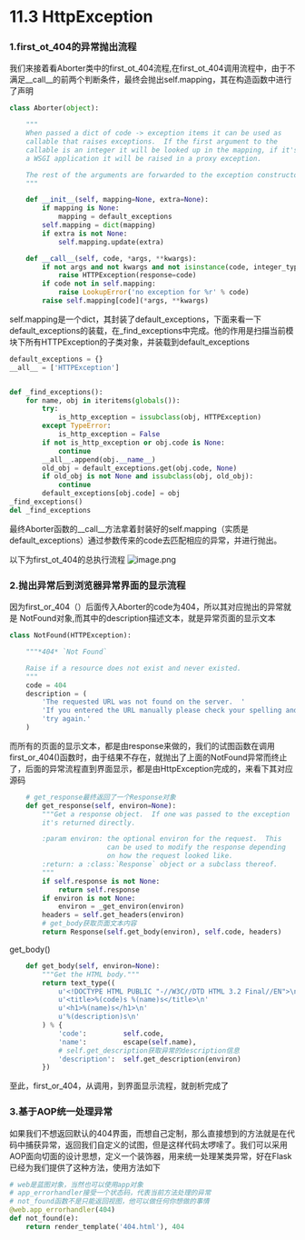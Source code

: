 # 11.3 HttpException

### 1.first_ot_404的异常抛出流程
我们来接着看Aborter类中的first_ot_404流程,在first_ot_404调用流程中，由于不满足\_\_call__的前两个判断条件，最终会抛出self.mapping，其在构造函数中进行了声明
```python
class Aborter(object):

    """
    When passed a dict of code -> exception items it can be used as
    callable that raises exceptions.  If the first argument to the
    callable is an integer it will be looked up in the mapping, if it's
    a WSGI application it will be raised in a proxy exception.

    The rest of the arguments are forwarded to the exception constructor.
    """

    def __init__(self, mapping=None, extra=None):
        if mapping is None:
            mapping = default_exceptions
        self.mapping = dict(mapping)
        if extra is not None:
            self.mapping.update(extra)

    def __call__(self, code, *args, **kwargs):
        if not args and not kwargs and not isinstance(code, integer_types):
            raise HTTPException(response=code)
        if code not in self.mapping:
            raise LookupError('no exception for %r' % code)
        raise self.mapping[code](*args, **kwargs)
```
self.mapping是一个dict，其封装了default_exceptions，下面来看一下default_exceptions的装载，在_find_exceptions中完成。他的作用是扫描当前模块下所有HTTPException的子类对象，并装载到default_exceptions
```python
default_exceptions = {}
__all__ = ['HTTPException']


def _find_exceptions():
    for name, obj in iteritems(globals()):
        try:
            is_http_exception = issubclass(obj, HTTPException)
        except TypeError:
            is_http_exception = False
        if not is_http_exception or obj.code is None:
            continue
        __all__.append(obj.__name__)
        old_obj = default_exceptions.get(obj.code, None)
        if old_obj is not None and issubclass(obj, old_obj):
            continue
        default_exceptions[obj.code] = obj
_find_exceptions()
del _find_exceptions
```

最终Aborter函数的\_\_call__方法拿着封装好的self.mapping（实质是default_exceptions）通过参数传来的code去匹配相应的异常，并进行抛出。


以下为first_ot_404的总执行流程
![image.png](https://upload-images.jianshu.io/upload_images/7220971-552b85c9460607f9.png?imageMogr2/auto-orient/strip%7CimageView2/2/w/1240)

### 2.抛出异常后到浏览器异常界面的显示流程

因为first_or_404（）后面传入Aborter的code为404，所以其对应抛出的异常就是
NotFound对象,而其中的description描述文本，就是异常页面的显示文本
```python
class NotFound(HTTPException):

    """*404* `Not Found`

    Raise if a resource does not exist and never existed.
    """
    code = 404
    description = (
        'The requested URL was not found on the server.  '
        'If you entered the URL manually please check your spelling and '
        'try again.'
    )
```

而所有的页面的显示文本，都是由response来做的，我们的试图函数在调用first_or_404()函数时，由于结果不存在，就抛出了上面的NotFound异常而终止了，后面的异常流程直到界面显示，都是由HttpException完成的，来看下其对应源码
```python
    # get_response最终返回了一个Response对象
    def get_response(self, environ=None):
        """Get a response object.  If one was passed to the exception
        it's returned directly.

        :param environ: the optional environ for the request.  This
                        can be used to modify the response depending
                        on how the request looked like.
        :return: a :class:`Response` object or a subclass thereof.
        """
        if self.response is not None:
            return self.response
        if environ is not None:
            environ = _get_environ(environ)
        headers = self.get_headers(environ)
        # get_body获取页面文本内容
        return Response(self.get_body(environ), self.code, headers)
```

get_body()
```python
    def get_body(self, environ=None):
        """Get the HTML body."""
        return text_type((
            u'<!DOCTYPE HTML PUBLIC "-//W3C//DTD HTML 3.2 Final//EN">\n'
            u'<title>%(code)s %(name)s</title>\n'
            u'<h1>%(name)s</h1>\n'
            u'%(description)s\n'
        ) % {
            'code':         self.code,
            'name':         escape(self.name),
            # self.get_description获取异常的description信息
            'description':  self.get_description(environ)
        })
```

至此，first_or_404，从调用，到界面显示流程，就剖析完成了

### 3.基于AOP统一处理异常
如果我们不想返回默认的404界面，而想自己定制，那么直接想到的方法就是在代码中捕获异常，返回我们自定义的试图，但是这样代码太啰嗦了。我们可以采用AOP面向切面的设计思想，定义一个装饰器，用来统一处理某类异常，好在Flask已经为我们提供了这种方法，使用方法如下
```python
# web是蓝图对象，当然也可以使用app对象
# app_errorhandler接受一个状态码，代表当前方法处理的异常
# not_found函数不是只能返回视图，他可以做任何你想做的事情
@web.app_errorhandler(404)
def not_found(e):
    return render_template('404.html'), 404
```

